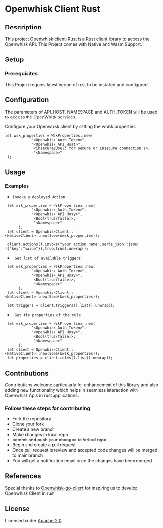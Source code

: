 # Openwhisk Client Rust

## Description

This project Openwhisk-client-Rust is a Rust client library to access the Openwhisk API.
This Project comes with Native and Wasm Support.

## Setup

### Prerequisites

This Project requies latest verion of rust to be installed and configured.

## Configuration

The parameters of API_HOST, NAMESPACE and AUTH_TOKEN will be used to access the OpenWhisk services.

Configure your Openwhisk client by setting the whisk properties.

```
let wsk_properties = WskProperties::new(
			"<Openwhisk_Auth_Token>",
			"<Openwhisk_API_Host>",
			 <insecure(Bool: for secure or insecure connection )>,
			 "<Namespace>"
 );
```

## Usage

### Examples

- `Invoke a deployed Action`

```
 let wsk_properties = WskProperties::new(
			"<Openwhisk_Auth_Token>",
			"<Openwhisk_API_Hosy>",
			 <Bool(true/false)>,
			 "<Namespace>"
	  );
 let client = OpenwhiskClient::<NativeClient>::new(Some(&wsk_properties));

 client.actions().invoke("your action name",serde_json::json!({"key":"value"}),true,true).unwrap();

```

- ` Get list of available triggers`

```
 let wsk_properties = WskProperties::new(
			"<Openwhisk_Auth_Token>",
			"<Openwhisk_API_Hosy>",
			 <Bool(true/false)>,
			 "<Namespace>"
	  );
 let client = OpenwhiskClient::<NativeClient>::new(Some(&wsk_properties));

 let triggers = client.triggers().list().unwrap();
```

- ` Get the properties of the rule`

```
 let wsk_properties = WskProperties::new(
			"<Openwhisk_Auth_Token>",
			"<Openwhisk_API_Hosy>",
			 <Bool(true/false)>,
			 "<Namespace>"
	  );
 let client = OpenwhiskClient::<NativeClient>::new(Some(&wsk_properties));
 let properties = client.rules().list().unwrap();

```

## Contributions

Contributions welcome particularly for enhancement of this library and also adding new functionality which helps in seamless interaction with Openwhisk Apis in rust applications.

### Follow these steps for contributing

- Fork the repository
- Clone your fork
- Create a new branch
- Make changes in local repo
- commit and push your changes to forked repo
- Begin and create a pull request
- Once pull request is review and accepted code changes will be merged to main branch
- You will get a notification email once the changes have been merged

## References

Special thanks to [Openwhisk-go-client](https://github.com/apache/openwhisk-client-go) for inspiring us to develop Openwhisk Client in rust

## License

Licensed under [Apache-2.0](https://www.apache.org/licenses/LICENSE-2.0)
